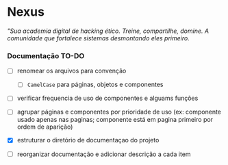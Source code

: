 # Nexus

*"Sua academia digital de hacking ético. Treine, compartilhe, domine. A comunidade que fortalece sistemas desmontando eles primeiro.*

### Documentação TO-DO

- [ ] renomear os arquivos para convenção
  - [ ] `CamelCase` para páginas, objetos e componentes
- [ ] verificar frequencia de uso de componentes e alguams funções
- [ ] agrupar páginas e componentes por prioridade de uso (ex: componente usado apenas nas paginas; componente está em pagina primeiro por ordem de aparição)
- [x] estruturar o diretório de documentaçao do projeto 
- [ ] reorganizar documentação e adicionar descrição a cada item

